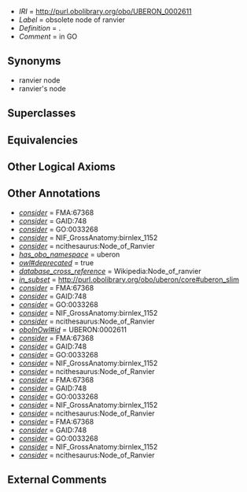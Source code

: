  * *IRI* = http://purl.obolibrary.org/obo/UBERON_0002611
 * *Label* = obsolete node of ranvier
 * *Definition* = .
 * *Comment* = in GO

## Synonyms

 * ranvier node
 * ranvier's node

## Superclasses


## Equivalencies


## Other Logical Axioms


## Other Annotations

 * *[consider](../../er/oboInOwl#consider.md)* = FMA:67368
 * *[consider](../../er/oboInOwl#consider.md)* = GAID:748
 * *[consider](../../er/oboInOwl#consider.md)* = GO:0033268
 * *[consider](../../er/oboInOwl#consider.md)* = NIF_GrossAnatomy:birnlex_1152
 * *[consider](../../er/oboInOwl#consider.md)* = ncithesaurus:Node_of_Ranvier
 * *[has_obo_namespace](../../ce/oboInOwl#hasOBONamespace.md)* = uberon
 * *[owl#deprecated](../../ed/owl#deprecated.md)* = true
 * *[database_cross_reference](../../ef/oboInOwl#hasDbXref.md)* = Wikipedia:Node_of_ranvier
 * *[in_subset](../../et/oboInOwl#inSubset.md)* = http://purl.obolibrary.org/obo/uberon/core#uberon_slim
 * *[consider](../../er/oboInOwl#consider.md)* = FMA:67368
 * *[consider](../../er/oboInOwl#consider.md)* = GAID:748
 * *[consider](../../er/oboInOwl#consider.md)* = GO:0033268
 * *[consider](../../er/oboInOwl#consider.md)* = NIF_GrossAnatomy:birnlex_1152
 * *[consider](../../er/oboInOwl#consider.md)* = ncithesaurus:Node_of_Ranvier
 * *[oboInOwl#id](../../id/oboInOwl#id.md)* = UBERON:0002611
 * *[consider](../../er/oboInOwl#consider.md)* = FMA:67368
 * *[consider](../../er/oboInOwl#consider.md)* = GAID:748
 * *[consider](../../er/oboInOwl#consider.md)* = GO:0033268
 * *[consider](../../er/oboInOwl#consider.md)* = NIF_GrossAnatomy:birnlex_1152
 * *[consider](../../er/oboInOwl#consider.md)* = ncithesaurus:Node_of_Ranvier
 * *[consider](../../er/oboInOwl#consider.md)* = FMA:67368
 * *[consider](../../er/oboInOwl#consider.md)* = GAID:748
 * *[consider](../../er/oboInOwl#consider.md)* = GO:0033268
 * *[consider](../../er/oboInOwl#consider.md)* = NIF_GrossAnatomy:birnlex_1152
 * *[consider](../../er/oboInOwl#consider.md)* = ncithesaurus:Node_of_Ranvier
 * *[consider](../../er/oboInOwl#consider.md)* = FMA:67368
 * *[consider](../../er/oboInOwl#consider.md)* = GAID:748
 * *[consider](../../er/oboInOwl#consider.md)* = GO:0033268
 * *[consider](../../er/oboInOwl#consider.md)* = NIF_GrossAnatomy:birnlex_1152
 * *[consider](../../er/oboInOwl#consider.md)* = ncithesaurus:Node_of_Ranvier

## External Comments

